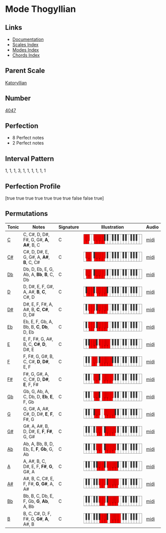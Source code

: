 # Mode Thogyllian

## Links

- [Documentation](index.md)
- [Scales Index](Scales.md)
- [Modes Index](Modes.md)
- [Chords Index](Chords.md)

## Parent Scale

[Katoryllian](ScaleKatoryllian.md)

## Number

[4047](https://ianring.com/musictheory/scales/4047)

## Perfection

- 8 Perfect notes
- 2 Perfect notes

## Interval Pattern

1, 1, 1, 3, 1, 1, 1, 1, 1, 1

## Perfection Profile

[true true true true true true true false false true]

## Permutations

| Tonic | Notes | Signature | Illustration | Audio |
|-------|-------|-----------|--------------|-------|
| [C](ModeCNaturalThogyllian.md) | C, C#, D, D#, F#, G, G#, **A**, **A#**, B, C | C | ![CNaturalThogyllian](ModeCNaturalThogyllian.png) | [midi](https://github.com/edipermadi/music/blob/main/docs/ModeCNaturalThogyllian.mid?raw=true) |
| [C#](ModeCSharpThogyllian.md) | C#, D, D#, E, G, G#, A, **A#**, **B**, C, C# | C | ![CSharpThogyllian](ModeCSharpThogyllian.png) | [midi](https://github.com/edipermadi/music/blob/main/docs/ModeCSharpThogyllian.mid?raw=true) |
| [Db](ModeDFlatThogyllian.md) | Db, D, Eb, E, G, Ab, A, **Bb**, **B**, C, Db | C | ![DFlatThogyllian](ModeDFlatThogyllian.png) | [midi](https://github.com/edipermadi/music/blob/main/docs/ModeDFlatThogyllian.mid?raw=true) |
| [D](ModeDNaturalThogyllian.md) | D, D#, E, F, G#, A, A#, **B**, **C**, C#, D | C | ![DNaturalThogyllian](ModeDNaturalThogyllian.png) | [midi](https://github.com/edipermadi/music/blob/main/docs/ModeDNaturalThogyllian.mid?raw=true) |
| [D#](ModeDSharpThogyllian.md) | D#, E, F, F#, A, A#, B, **C**, **C#**, D, D# | C | ![DSharpThogyllian](ModeDSharpThogyllian.png) | [midi](https://github.com/edipermadi/music/blob/main/docs/ModeDSharpThogyllian.mid?raw=true) |
| [Eb](ModeEFlatThogyllian.md) | Eb, E, F, Gb, A, Bb, B, **C**, **Db**, D, Eb | C | ![EFlatThogyllian](ModeEFlatThogyllian.png) | [midi](https://github.com/edipermadi/music/blob/main/docs/ModeEFlatThogyllian.mid?raw=true) |
| [E](ModeENaturalThogyllian.md) | E, F, F#, G, A#, B, C, **C#**, **D**, D#, E | C | ![ENaturalThogyllian](ModeENaturalThogyllian.png) | [midi](https://github.com/edipermadi/music/blob/main/docs/ModeENaturalThogyllian.mid?raw=true) |
| [F](ModeFNaturalThogyllian.md) | F, F#, G, G#, B, C, C#, **D**, **D#**, E, F | C | ![FNaturalThogyllian](ModeFNaturalThogyllian.png) | [midi](https://github.com/edipermadi/music/blob/main/docs/ModeFNaturalThogyllian.mid?raw=true) |
| [F#](ModeFSharpThogyllian.md) | F#, G, G#, A, C, C#, D, **D#**, **E**, F, F# | C | ![FSharpThogyllian](ModeFSharpThogyllian.png) | [midi](https://github.com/edipermadi/music/blob/main/docs/ModeFSharpThogyllian.mid?raw=true) |
| [Gb](ModeGFlatThogyllian.md) | Gb, G, Ab, A, C, Db, D, **Eb**, **E**, F, Gb | C | ![GFlatThogyllian](ModeGFlatThogyllian.png) | [midi](https://github.com/edipermadi/music/blob/main/docs/ModeGFlatThogyllian.mid?raw=true) |
| [G](ModeGNaturalThogyllian.md) | G, G#, A, A#, C#, D, D#, **E**, **F**, F#, G | C | ![GNaturalThogyllian](ModeGNaturalThogyllian.png) | [midi](https://github.com/edipermadi/music/blob/main/docs/ModeGNaturalThogyllian.mid?raw=true) |
| [G#](ModeGSharpThogyllian.md) | G#, A, A#, B, D, D#, E, **F**, **F#**, G, G# | C | ![GSharpThogyllian](ModeGSharpThogyllian.png) | [midi](https://github.com/edipermadi/music/blob/main/docs/ModeGSharpThogyllian.mid?raw=true) |
| [Ab](ModeAFlatThogyllian.md) | Ab, A, Bb, B, D, Eb, E, **F**, **Gb**, G, Ab | C | ![AFlatThogyllian](ModeAFlatThogyllian.png) | [midi](https://github.com/edipermadi/music/blob/main/docs/ModeAFlatThogyllian.mid?raw=true) |
| [A](ModeANaturalThogyllian.md) | A, A#, B, C, D#, E, F, **F#**, **G**, G#, A | C | ![ANaturalThogyllian](ModeANaturalThogyllian.png) | [midi](https://github.com/edipermadi/music/blob/main/docs/ModeANaturalThogyllian.mid?raw=true) |
| [A#](ModeASharpThogyllian.md) | A#, B, C, C#, E, F, F#, **G**, **G#**, A, A# | C | ![ASharpThogyllian](ModeASharpThogyllian.png) | [midi](https://github.com/edipermadi/music/blob/main/docs/ModeASharpThogyllian.mid?raw=true) |
| [Bb](ModeBFlatThogyllian.md) | Bb, B, C, Db, E, F, Gb, **G**, **Ab**, A, Bb | C | ![BFlatThogyllian](ModeBFlatThogyllian.png) | [midi](https://github.com/edipermadi/music/blob/main/docs/ModeBFlatThogyllian.mid?raw=true) |
| [B](ModeBNaturalThogyllian.md) | B, C, C#, D, F, F#, G, **G#**, **A**, A#, B | C | ![BNaturalThogyllian](ModeBNaturalThogyllian.png) | [midi](https://github.com/edipermadi/music/blob/main/docs/ModeBNaturalThogyllian.mid?raw=true) |

